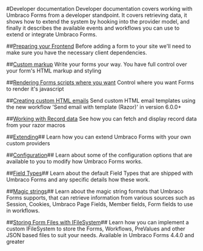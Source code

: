 #Developer documentation
Developer documentation covers working with Umbraco Forms from a developer standpoint. It covers retrieving data, it shows how to extend the system by hooking into the provider model, and finally it describes the available events and workflows you can use to extend or integrate Umbraco Forms.

##[Preparing your Frontend](Prepping-Frontend/index.md)
Before adding a form to your site we'll need to make sure you have the necessary client dependencies.

##[Custom markup](Custom-Markup/index.md)
Write your forms your way. You have full control over your form's HTML markup and styling

##[Rendering Forms scripts where you want](Rendering-Scripts/index.md)
Control where you want Forms to render it's javascript

##[Creating custom HTML emails](Email-Templates/index.md)
Send custom HTML email templates using the new workflow 'Send email with template (Razor)' in version 6.0.0+

##[Working with Record data](Working-With-Data/index.md)
See how you can fetch and display record data from your razor macros

##[Extending](Extending/index.md)##
Learn how you can extend Umbraco Forms with your own custom providers

##[Configuration](Configuration/index.md)##
Learn about some of the configuration options that are available to you to modify how Umbraco Forms works.

##[Field Types](Field-Types/index.md)##
Learn about the default Field Types that are shipped with Umbraco Forms and any specific details how these work.

##[Magic strings](Magic-Strings/index.md)##
Learn about the magic string formats that Umbraco Forms supports, that can retrieve information from various sources such as Session, Cookies, Umbraco Page Fields, Member fields, Form fields to use in workflows.

##[Storing Form Files with IFileSystem](IFileSystem/index.md)##
Learn how you can implement a custom IFileSystem to store the Forms, Workflows, PreValues and other JSON based files to suit your needs. Available in Umbraco Forms 4.4.0 and greater